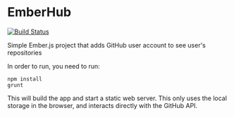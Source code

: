 
EmberHub
========
[![Build Status](https://travis-ci.org/bwalks/EmberHub.svg?branch=master)](https://travis-ci.org/bwalks/EmberHub)

Simple Ember.js project that adds GitHub user account to see user's repositories

In order to run, you need to run:

```
npm install
grunt
```

This will build the app and start a static web server. This only uses the local storage in the browser, and interacts directly with the GitHub API.
